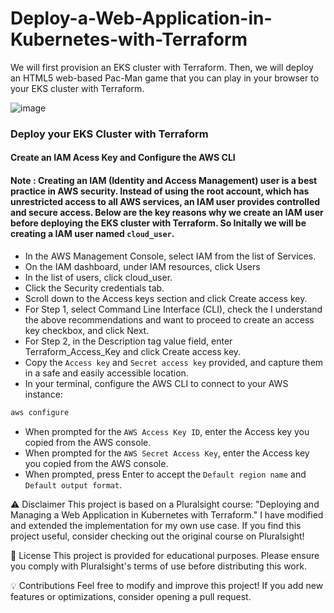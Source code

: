 # Deploy-a-Web-Application-in-Kubernetes-with-Terraform
We will first provision an EKS cluster with Terraform. Then, we will deploy an HTML5 web-based Pac-Man game that you can play in your browser to your EKS cluster with Terraform. 

![image](https://github.com/user-attachments/assets/4fb30f5e-f045-4144-ad6d-4817fd3b18ee)

### Deploy your EKS Cluster with Terraform
#### Create an IAM Acess Key and Configure the AWS CLI
#### Note : Creating an IAM (Identity and Access Management) user is a best practice in AWS security. Instead of using the root account, which has unrestricted access to all AWS services, an IAM user provides controlled and secure access. Below are the key                  reasons why we create an IAM user before deploying the EKS cluster with Terraform. So Initally we will be creating a IAM user named ```cloud_user```.

- In the AWS Management Console, select IAM from the list of Services.
- On the IAM dashboard, under IAM resources, click Users
- In the list of users, click cloud_user.
- Click the Security credentials tab.
- Scroll down to the Access keys section and click Create access key.
- For Step 1, select Command Line Interface (CLI), check the I understand the above recommendations and want to proceed to create an     access key checkbox, and click Next.
- For Step 2, in the Description tag value field, enter Terraform_Access_Key and click Create access key.
- Copy the ```Access key``` and ```Secret access key``` provided, and capture them in a safe and easily accessible location.
- In your terminal, configure the AWS CLI to connect to your AWS instance:
```bash
aws configure
```
- When prompted for the ```AWS Access Key ID```, enter the Access key you copied from the AWS console.
- When prompted for the ```AWS Secret Access Key```, enter the Access key you copied from the AWS console.
- When prompted, press Enter to accept the ```Default region name``` and ```Default output format```.



























⚠️ Disclaimer
This project is based on a Pluralsight course:
"Deploying and Managing a Web Application in Kubernetes with Terraform."
I have modified and extended the implementation for my own use case.
If you find this project useful, consider checking out the original course on Pluralsight!




📜 License
This project is provided for educational purposes. Please ensure you comply with Pluralsight's terms of use before distributing this work.


💡 Contributions
Feel free to modify and improve this project! If you add new features or optimizations, consider opening a pull request.
